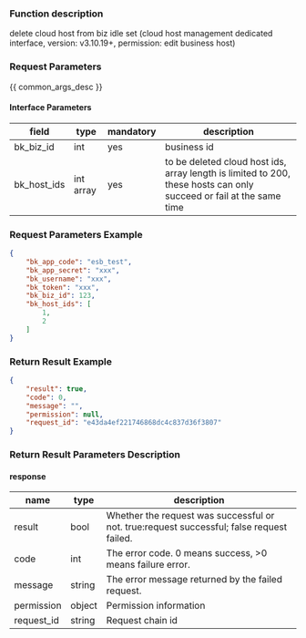 ### Function description

delete cloud host from biz idle set (cloud host management dedicated interface, version: v3.10.19+, permission: edit business host)

### Request Parameters

{{ common_args_desc }}

#### Interface Parameters

| field       | type      | mandatory | description                                                                                                         |
|-------------|-----------|-----------|---------------------------------------------------------------------------------------------------------------------|
| bk_biz_id   | int       | yes       | business id                                                                                                         |
| bk_host_ids | int array | yes       | to be deleted cloud host ids, array length is limited to 200, these hosts can only succeed or fail at the same time |

### Request Parameters Example

```json
{
    "bk_app_code": "esb_test",
    "bk_app_secret": "xxx",
    "bk_username": "xxx",
    "bk_token": "xxx",
    "bk_biz_id": 123,
    "bk_host_ids": [
        1,
        2
    ]
}
```

### Return Result Example

```json
{
    "result": true,
    "code": 0,
    "message": "",
    "permission": null,
    "request_id": "e43da4ef221746868dc4c837d36f3807"
}
```

### Return Result Parameters Description

#### response

| name       | type   | description                                                                               |
|------------|--------|-------------------------------------------------------------------------------------------|
| result     | bool   | Whether the request was successful or not. true:request successful; false request failed. |
| code       | int    | The error code. 0 means success, >0 means failure error.                                  |
| message    | string | The error message returned by the failed request.                                         |
| permission | object | Permission information                                                                    |
| request_id | string | Request chain id                                                                          |